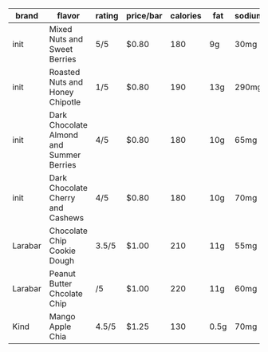 
| brand | flavor | rating | price/bar | calories | fat | sodium | carbs | fiber | sugars | protein |
|-------|--------|--------|-----------|----------|-----|--------|-------|-------|--------|---------|
| init | Mixed Nuts and Sweet Berries | 5/5 | $0.80 | 180 | 9g | 30mg | 24g | 4g | 11g | 3g |
| init | Roasted Nuts and Honey Chipotle | 1/5 | $0.80 | 190 | 13g | 290mg | 18g | 4g | 7g | 5g |
| init | Dark Chocolate Almond and Summer Berries | 4/5 | $0.80 | 180 | 10g | 65mg | 23g | 3g | 12g | 4g |
| init | Dark Chocolate Cherry and Cashews | 4/5 | $0.80 | 180 | 10g | 70mg | 22g | 3g | 12g | 4g |
| Larabar | Chocolate Chip Cookie Dough | 3.5/5 | $1.00 | 210 | 11g | 55mg | 28g | 3g | 16g | 4g |
| Larabar | Peanut Butter Chcolate Chip | /5 | $1.00 | 220 | 11g | 60mg | 26g | 3g | 19g | 6g |
| Kind | Mango Apple Chia | 4.5/5 | $1.25 | 130 | 0.5g | 70mg | 31g | 3g | 21g | 1g |

